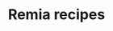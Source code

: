 ---
title: Remia recipes
category: '#dev'
link: https://www.behance.net/gallery/162487635/Remia-recipes
order: 6
main: false
size: normal
contrast: true
image: /img/remia_small.webp
---